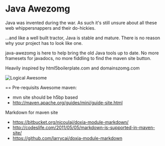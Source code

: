 
Java Awezomg
============

Java was invented during the war. As such it's still unsure about all these web whippersnappers and their do-hickies.

...and like a well built tractor, Java is stable and mature. There is no reason why your project has to look like one.

java-awezomg is here to help bring the old Java tools up to date. No more framesets for javadocs, no more fiddling to find the maven site button.

Heavily inspired by html5boilerplate.com and domainszomg.com


![Logical Awesome](http://logicalawesome.com/logical_awesome.jpg)


== Pre-requisits
Awesome maven:
  - mvn site should be h5bp based
  - http://maven.apache.org/guides/mini/guide-site.html

Markdown for maven site
  - https://bitbucket.org/nicoulaj/doxia-module-markdown/
  - http://codeslife.com/2011/05/05/markdown-is-supported-in-maven-site/
  - https://github.com/larrycai/doxia-module-markdown
